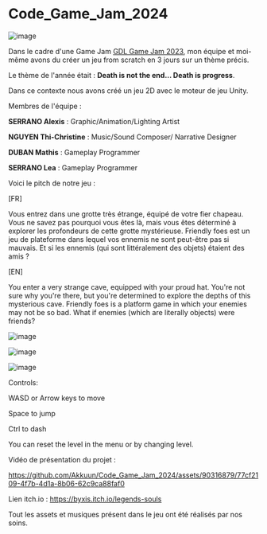 # Code_Game_Jam_2024
![image](https://github.com/Akkuun/Code_Game_Jam_2024/assets/90316879/2a97fadd-601f-4967-b7dc-c499a876a61a)

Dans le cadre d'une Game Jam [GDL Game Jam 2023](https://itch.io/jam/gdl-august-2022-jam), mon équipe et moi-même avons du créer un jeu from scratch en 3 jours sur un thème précis.

Le thème de l'année était : **Death is not the end... Death is progress**.

Dans ce contexte nous avons créé un jeu 2D avec le moteur de jeu Unity.


Membres de l'équipe :

**SERRANO Alexis** : Graphic/Animation/Lighting Artist

**NGUYEN Thi-Christine** :  Music/Sound Composer/ Narrative Designer

**DUBAN Mathis** : Gameplay Programmer

**SERRANO Lea** : Gameplay Programmer



Voici le pitch de notre jeu : 

[FR]

Vous entrez dans une grotte très étrange, équipé de votre fier chapeau. Vous ne savez pas pourquoi vous êtes là, mais vous êtes déterminé à explorer les profondeurs de cette grotte mystérieuse. Friendly foes est un jeu de plateforme dans lequel vos ennemis ne sont peut-être pas si mauvais. Et si les ennemis (qui sont littéralement des objets) étaient des amis ?

[EN]

You enter a very strange cave, equipped with your proud hat. You're not sure why you're there, but you're determined to explore the depths of this mysterious cave. Friendly foes is a platform game in which your enemies may not be so bad. What if enemies (which are literally objects) were friends? 

![image](https://github.com/Akkuun/Code_Game_Jam_Ete_2022/assets/90316879/04c645e8-781c-4155-ade1-089facc718bc)


![image](https://github.com/Akkuun/Code_Game_Jam_Ete_2022/assets/90316879/80787d0c-c989-4a0f-aa2d-8f7faceb145e)

![image](https://github.com/Akkuun/Code_Game_Jam_Ete_2022/assets/90316879/b44c6b55-b3a2-42a4-93e7-7f7d11c6abdc)



Controls: 

WASD or Arrow keys to move 

Space to jump 

Ctrl to dash 

You can reset the level in the menu or by changing level.



Vidéo de présentation du projet : 

https://github.com/Akkuun/Code_Game_Jam_2024/assets/90316879/77cf2109-4f7b-4d1a-8b06-62c9ca88faf0

Lien itch.io : https://byxis.itch.io/legends-souls

Tout les assets et musiques présent dans le jeu ont été réalisés par nos soins.






